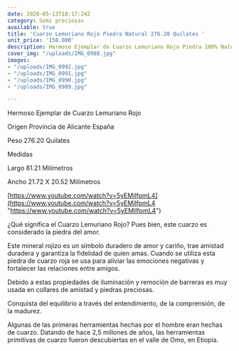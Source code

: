 ```yaml
---
date: 2020-05-13T18:17:24Z
category: Semi preciosas
available: true
title: 'Cuarzo Lemuriano Rojo Piedra Natural 276.20 Quilates '
unit_price: '150.000'
description: Hermoso Ejemplar de Cuarzo Lemuriano Rojo Piedra 100% Natural
cover_img: "/uploads/IMG_0988.jpg"
images:
- "/uploads/IMG_0992.jpg"
- "/uploads/IMG_0991.jpg"
- "/uploads/IMG_0990.jpg"
- "/uploads/IMG_0989.jpg"

---
```

Hermoso Ejemplar de Cuarzo Lemuriano Rojo 

Origen Provincia de Alicante España 

Peso 276.20 Quilates 

Medidas 

Largo 81.21 Milímetros 

Ancho 21.72 X 20.52 Milímetros 

[https://www.youtube.com/watch?v=5yEMilfpmL4](https://www.youtube.com/watch?v=5yEMilfpmL4 "https://www.youtube.com/watch?v=5yEMilfpmL4")

¿Qué significa el Cuarzo Lemuriano Rojo? Pues bien, este cuarzo es considerado la piedra del amor.

Este mineral rojizo es un símbolo duradero de amor y cariño, trae amistad duradera y garantiza la fidelidad de quien amas. Cuando se utiliza esta piedra de cuarzo roja se usa para aliviar las emociones negativas y fortalecer las relaciones entre amigos.

Debido a estas propiedades de iluminación y remoción de barreras es muy usada en collares de amistad y piedras preciosas.

Conquista del equilibrio a través del entendimiento, de la comprensión, de la madurez.

Algunas de las primeras herramientas hechas por el hombre eran hechas de cuarzo. Datando de hace 2,5 millones de años, las herramientas primitivas de cuarzo fueron descubiertas en el valle de Omo, en Etiopía.